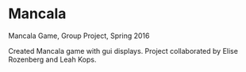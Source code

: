 # Mancala
Mancala Game, Group Project, Spring 2016

Created Mancala game with gui displays. Project collaborated by Elise Rozenberg and Leah Kops.


